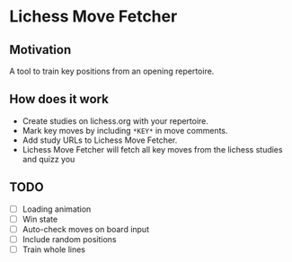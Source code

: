 # Lichess Move Fetcher

## Motivation

A tool to train key positions from an opening repertoire.

## How does it work

- Create studies on lichess.org with your repertoire.
- Mark key moves by including `*KEY*` in move comments.
- Add study URLs to Lichess Move Fetcher.
- Lichess Move Fetcher will fetch all key moves from the lichess studies and quizz you

## TODO

- [ ] Loading animation
- [ ] Win state
- [ ] Auto-check moves on board input
- [ ] Include random positions
- [ ] Train whole lines
